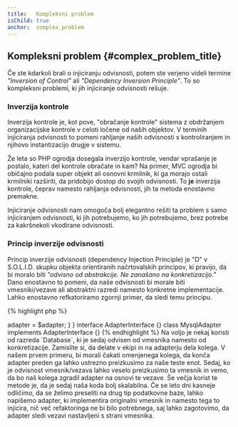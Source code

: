 ```yaml
---
title:   Kompleksni problem
isChild: true
anchor:  complex_problem
---
```


## Kompleksni problem {#complex_problem_title}

Če ste kdarkoli brali o injiciranju odvisnosti, potem ste verjeno videli termine *"Inversion of Control"* ali *"Dependency Inversion Principle"*.
To so kompleksni problemi, ki jih injiciranje odvisnosti rešuje.

### Inverzija kontrole

Inverzija kontrole je, kot pove, "obračanje kontrole" sistema z obdržanjem organizacijske kontrole v celoti ločene od naših objektov.
V terminih injiciranja odvisnosti to pomeni rahljanje naših odvisnosti s kontroliranjem in njihovo instantizacijo drugje v sistemu.

Že leta so PHP ogrodja dosegala inverzijo kontrole, vendar vprašanje je postalo, kateri del kontrole
obračate in kam? Na primer, MVC ogrodja bi običajno podala super objekt ali osnovni krmilnik, ki ga morajo ostali
krmilniki razširiti, da pridobijo dostop do svojih odvisnosti. To **je** inverzija kontrole, čeprav namesto rahljanja
odvisnosti, jih ta metoda enostavno premakne.

Injiciranje odvisnosti nam omogoča bolj elegantno rešiti ta problem s samo injiciranjem odvisnosti, ki jih potrebujemo, ko jih potrebujemo,
brez potrebe za kakršnekoli vkodirane odvisnosti.

### Princip inverzije odvisnosti

Princip inverzije odvisnosti (dependency Injection Principle) je "D" v S.O.L.I.D. skupku objekta orientiranih načrtovalskih principov, ki
pravijo, da bi moralo biti *"odvisno od abstrakcije. Ne zanašano na konkretizacijo."* Dano enostavno to pomeni, da naše odvisnosti bi morale biti
vmesniki/vezave ali abstraktni razredi namesto konkretne implementacije. Lahko enostavno refkatoriramo zgornji primer, da sledi temu principu.

{% highlight php %}
<?php
namespace Database;

class Database
{
    protected $adapter;

    public function __construct(AdapterInterface $adapter)
    {
        $this->adapter = $adapter;
    }
}

interface AdapterInterface {}

class MysqlAdapter implements AdapterInterface {}
{% endhighlight %}

Na voljo je nekaj koristi od razreda `Database`, ki je sedaj odvisen od vmesnika namesto od konkretizacije.

Zamislite si, da delate v ekipi in na adapterju dela kolega. V našem prvem primeru, bi morali čakati
omenjenega kolega, da konča adapter preden ga lahko ustrezno preizkusimo za naše teste enot. Sedaj, ko je odvisnost
vmesnik/vezava lahko veselo preizkusimo ta vmesnik in vemo, da bo naš kolega zgradil adapter na osnovi te vezave.

Še večja korist te metode je, da je sedaj naša koda bolj skalabilna. Če se leto dni kasneje odličimo, da se
želimo preseliti na drug tip podatkovne baze, lahko napišemo adapter, ki implementira originalni vmesnik in namesto tega to injicira,
nič več refaktoringa ne bi bilo potrebnega, saj lahko zagotovimo, da adapter sledi vezavi nastavljeni s strani vmesnika.
